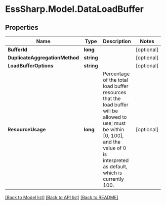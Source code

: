 # EssSharp.Model.DataLoadBuffer

## Properties

Name | Type | Description | Notes
------------ | ------------- | ------------- | -------------
**BufferId** | **long** |  | [optional] 
**DuplicateAggregationMethod** | **string** |  | [optional] 
**LoadBufferOptions** | **string** |  | [optional] 
**ResourceUsage** | **long** | Percentage of the total load buffer resources that the load buffer will be allowed to use; must be within [0, 100], and the value of 0 is interpreted as default, which is currently 100. | [optional] 

[[Back to Model list]](../README.md#documentation-for-models) [[Back to API list]](../README.md#documentation-for-api-endpoints) [[Back to README]](../README.md)

